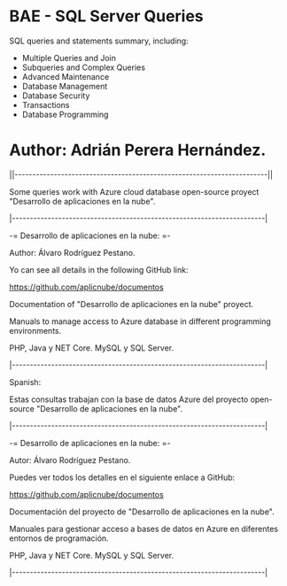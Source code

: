 # BAE - SQL Server Queries

SQL queries and statements summary, including:
- Multiple Queries and Join
- Subqueries and Complex Queries
- Advanced Maintenance
- Database Management
- Database Security
- Transactions
- Database Programming

# Author: Adrián Perera Hernández.

||-----------------------------------------------------------------------||

Some queries work with Azure cloud database open-source proyect "Desarrollo de aplicaciones en la nube".

|-----------------------------------------------------------------------|

-= Desarrollo de aplicaciones en la nube: =-

Author: Álvaro Rodríguez Pestano.

Yo can see all details in the following GitHub link:

https://github.com/aplicnube/documentos

Documentation of "Desarrollo de aplicaciones en la nube" proyect.

Manuals to manage access to Azure database in different programming environments.

PHP, Java y NET Core. MySQL y SQL Server.

|-----------------------------------------------------------------------|


Spanish:

Estas consultas trabajan con la base de datos Azure del proyecto open-source "Desarrollo de aplicaciones en la nube".

|-----------------------------------------------------------------------|

-= Desarrollo de aplicaciones en la nube: =-

Autor: Álvaro Rodríguez Pestano.

Puedes ver todos los detalles en el siguiente enlace a GitHub:

https://github.com/aplicnube/documentos

Documentación del proyecto de "Desarrollo de aplicaciones en la nube".

Manuales para gestionar acceso a bases de datos en Azure en diferentes entornos de programación.

PHP, Java y NET Core. MySQL y SQL Server.

|-----------------------------------------------------------------------|
